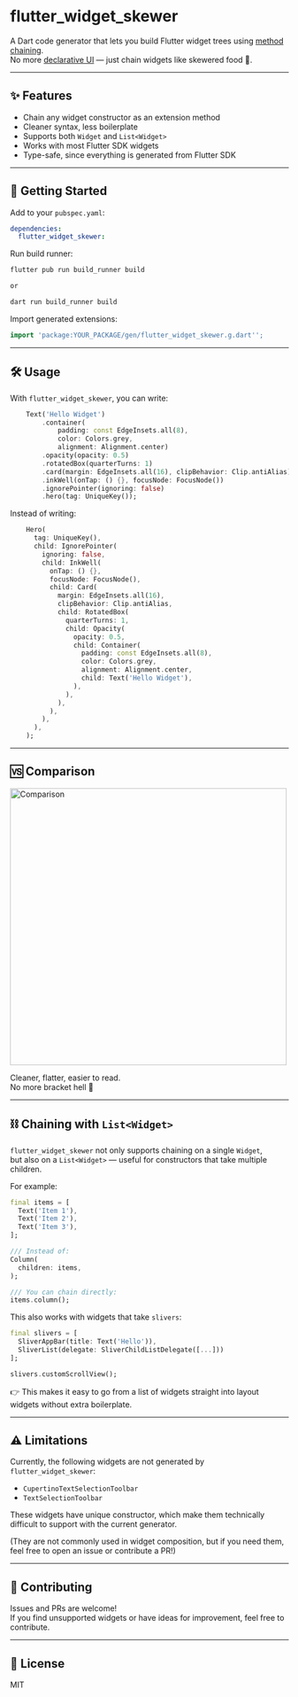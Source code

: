 # flutter_widget_skewer

A Dart code generator that lets you build Flutter widget trees using [method chaining](https://en.wikipedia.org/wiki/Fluent_interface#JavaScript).  
No more [declarative UI](https://docs.flutter.dev/get-started/flutter-for/declarative) — just chain widgets like skewered food 🍢.

---

## ✨ Features

- Chain any widget constructor as an extension method
- Cleaner syntax, less boilerplate
- Supports both `Widget` and `List<Widget>`
- Works with most Flutter SDK widgets
- Type-safe, since everything is generated from Flutter SDK

---

## 🚀 Getting Started

Add to your `pubspec.yaml`:

```yaml
dependencies:
  flutter_widget_skewer:
```

Run build runner:

```bash
flutter pub run build_runner build

or

dart run build_runner build
```

Import generated extensions:

```dart
import 'package:YOUR_PACKAGE/gen/flutter_widget_skewer.g.dart'';
```

---

## 🛠 Usage

With `flutter_widget_skewer`, you can write:
```dart
    Text('Hello Widget')
        .container(
            padding: const EdgeInsets.all(8),
            color: Colors.grey,
            alignment: Alignment.center)
        .opacity(opacity: 0.5)
        .rotatedBox(quarterTurns: 1)
        .card(margin: EdgeInsets.all(16), clipBehavior: Clip.antiAlias)
        .inkWell(onTap: () {}, focusNode: FocusNode())
        .ignorePointer(ignoring: false)
        .hero(tag: UniqueKey());
```

Instead of writing:

```dart
    Hero(
      tag: UniqueKey(),
      child: IgnorePointer(
        ignoring: false,
        child: InkWell(
          onTap: () {},
          focusNode: FocusNode(),
          child: Card(
            margin: EdgeInsets.all(16),
            clipBehavior: Clip.antiAlias,
            child: RotatedBox(
              quarterTurns: 1,
              child: Opacity(
                opacity: 0.5,
                child: Container(
                  padding: const EdgeInsets.all(8),
                  color: Colors.grey,
                  alignment: Alignment.center,
                  child: Text('Hello Widget'),
                ),
              ),
            ),
          ),
        ),
      ),
    );
```

---

## 🆚 Comparison

<img title="Comparison" src="https://github.com/user-attachments/assets/740d10e7-3e77-48b6-a4e2-6b1e978c65c0" width="500" /> 

Cleaner, flatter, easier to read.  
No more bracket hell 🎉

---

## ⛓️ Chaining with `List<Widget>`

`flutter_widget_skewer` not only supports chaining on a single `Widget`,  
but also on a `List<Widget>` — useful for constructors that take multiple children.  

For example:

```dart
final items = [
  Text('Item 1'),
  Text('Item 2'),
  Text('Item 3'),
];

/// Instead of:
Column(
  children: items,
);

/// You can chain directly:
items.column();
```

This also works with widgets that take `slivers`:

```dart
final slivers = [
  SliverAppBar(title: Text('Hello')),
  SliverList(delegate: SliverChildListDelegate([...]))
];

slivers.customScrollView();
```

👉 This makes it easy to go from a list of widgets straight into layout widgets without extra boilerplate.

---

## ⚠️ Limitations
Currently, the following widgets are not generated by `flutter_widget_skewer`:

- `CupertinoTextSelectionToolbar`
- `TextSelectionToolbar`

These widgets have unique constructor,  which make them technically difficult to support with the current generator.  

(They are not commonly used in widget composition, but if you need them, feel free to open an issue or contribute a PR!)

---

## 🤝 Contributing

Issues and PRs are welcome!  
If you find unsupported widgets or have ideas for improvement, feel free to contribute.

---

## 📄 License

MIT



